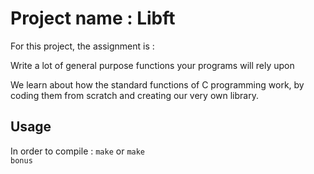 # Project name : Libft

For this project, the assignment is : 

Write a lot of general purpose functions your programs will rely upon

We learn about how the standard functions of C programming work, by coding them from scratch and creating our very own library.


## Usage

In order to compile :
<code>make</code> or <code>make bonus</code>
